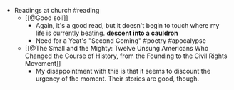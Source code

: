 - Readings at church #reading
	- [[@Good soil]]
		- Again, it's a good read, but it doesn't begin to touch where my life is currently beating. **descent into a cauldron**
		- Need for a Yeat's "Second Coming" #poetry #apocalypse
	- [[@The Small and the Mighty: Twelve Unsung Americans Who Changed the Course of History, from the Founding to the Civil Rights Movement]]
		- My disappointment with this is that it seems to discount the urgency of the moment. Their stories are good, though.